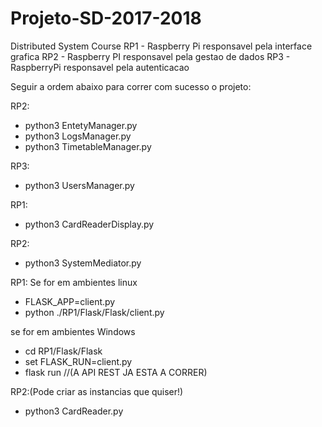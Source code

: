 # Projeto-SD-2017-2018
Distributed System Course
RP1 - Raspberry Pi responsavel pela interface grafica
RP2 - Raspberry PI responsavel pela gestao de dados
RP3 - RaspberryPi responsavel pela autenticacao

Seguir a ordem abaixo para correr com sucesso o projeto:

RP2:
- python3 EntetyManager.py
- python3 LogsManager.py
- python3 TimetableManager.py

RP3:
- python3 UsersManager.py

RP1:
- python3 CardReaderDisplay.py

RP2:
- python3 SystemMediator.py

RP1:
Se for em ambientes linux
- FLASK_APP=client.py
- python ./RP1/Flask/Flask/client.py

se for em ambientes Windows
- cd RP1/Flask/Flask
- set FLASK_RUN=client.py
- flask run //(A API REST JA ESTA A CORRER)

RP2:(Pode criar as instancias que quiser!)
- python3 CardReader.py
